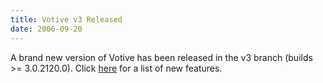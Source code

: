 ```yaml
---
title: Votive v3 Released
date: 2006-09-20
---
```

A brand new version of Votive has been released in the v3 branch (builds &gt;= 3.0.2120.0). Click <a href='votive.html'>here</a> for a list of new features.
